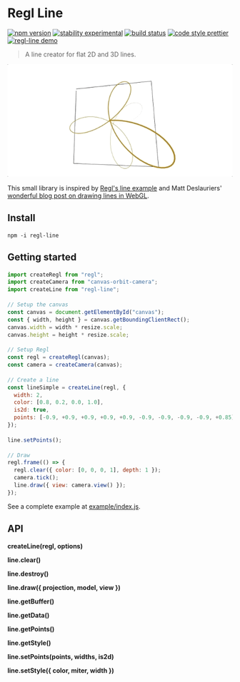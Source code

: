 # Regl Line

[![npm version](https://img.shields.io/npm/v/regl-line.svg)](https://www.npmjs.com/package/regl-line)
[![stability experimental](https://img.shields.io/badge/stability-experimental-orange.svg)](https://nodejs.org/api/documentation.html#documentation_stability_index)
[![build status](https://travis-ci.org/flekschas/regl-line.svg?branch=master)](https://travis-ci.org/flekschas/regl-line)
[![code style prettier](https://img.shields.io/badge/code_style-prettier-ff69b4.svg)](https://github.com/prettier/prettier)
[![regl-line demo](https://img.shields.io/badge/demo-online-6ae3c7.svg)](https://flekschas.github.io/regl-line/)

> A line creator for flat 2D and 3D lines.

![lines](/teaser.gif?raw=true "Flat lines drawn with regl-line")

This small library is inspired by [Regl's line example](http://regl.party/examples?line) and Matt Deslauriers' [wonderful blog post on drawing lines in WebGL](https://mattdesl.svbtle.com/drawing-lines-is-hard).

## Install

```
npm -i regl-line
```

## Getting started

```javascript
import createRegl from "regl";
import createCamera from "canvas-orbit-camera";
import createLine from "regl-line";

// Setup the canvas
const canvas = document.getElementById("canvas");
const { width, height } = canvas.getBoundingClientRect();
canvas.width = width * resize.scale;
canvas.height = height * resize.scale;

// Setup Regl
const regl = createRegl(canvas);
const camera = createCamera(canvas);

// Create a line
const lineSimple = createLine(regl, {
  width: 2,
  color: [0.8, 0.2, 0.0, 1.0],
  is2d: true,
  points: [-0.9, +0.9, +0.9, +0.9, +0.9, -0.9, -0.9, -0.9, -0.9, +0.85]
});

line.setPoints();

// Draw
regl.frame(() => {
  regl.clear({ color: [0, 0, 0, 1], depth: 1 });
  camera.tick();
  line.draw({ view: camera.view() });
});
```

See a complete example at [example/index.js](example/index.js).

## API

**createLine(regl, options)**

**line.clear()**

**line.destroy()**

**line.draw({ projection, model, view })**

**line.getBuffer()**

**line.getData()**

**line.getPoints()**

**line.getStyle()**

**line.setPoints(points, widths, is2d)**

**line.setStyle({ color, miter, width })**

